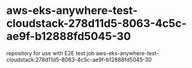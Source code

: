 # aws-eks-anywhere-test-cloudstack-278d11d5-8063-4c5c-ae9f-b12888fd5045-30
repository for use with E2E test job aws-eks-anywhere-test-cloudstack:278d11d5-8063-4c5c-ae9f-b12888fd5045-30
